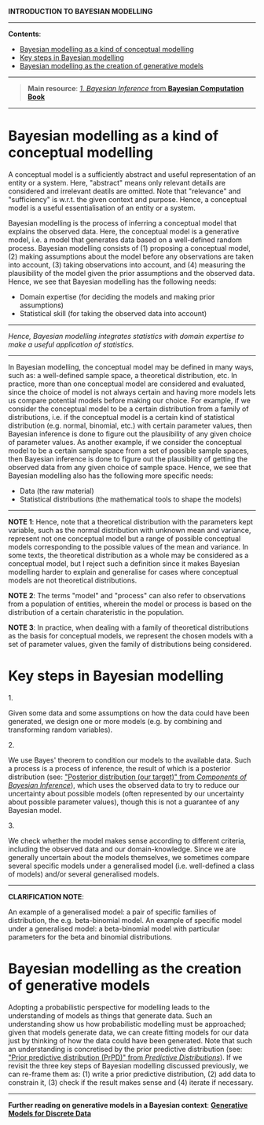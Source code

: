 **INTRODUCTION TO BAYESIAN MODELLING**

---

**Contents**:

- [Bayesian modelling as a kind of conceptual modelling](#bayesian-modelling-as-a-kind-of-conceptual-modelling)
- [Key steps in Bayesian modelling](#key-steps-in-bayesian-modelling)
- [Bayesian modelling as the creation of generative models](#bayesian-modelling-as-the-creation-of-generative-models)

---

> **Main resource**: [_1. Bayesian Inference_ from **Bayesian Computation Book**](https://bayesiancomputationbook.com/markdown/chp_01.html)

---

# Bayesian modelling as a kind of conceptual modelling
A conceptual model is a sufficiently abstract and useful representation of an entity or a system. Here, "abstract" means only relevant details are considered and irrelevant deatils are omitted. Note that "relevance" and "sufficiency" is w.r.t. the given context and purpose. Hence, a conceptual model is a useful essentialisation of an entity or a system.

Bayesian modelling is the process of inferring a conceptual model that explains the observed data. Here, the conceptual model is a generative model, i.e. a model that generates data based on a well-defined random process. Bayesian modelling consists of (1) proposing a conceptual model, (2) making assumptions about the model before any observations are taken into account, (3) taking observations into account, and (4) measuring the plausibility of the model given the prior assumptions and the observed data. Hence, we see that Bayesian modelling has the following needs:

- Domain expertise (for deciding the models and making prior assumptions)
- Statistical skill (for taking the observed data into account)

---

_Hence, Bayesian modelling integrates statistics with domain expertise to make a useful application of statistics._

---

In Bayesian modelling, the conceptual model may be defined in many ways, such as: a well-defined sample space, a theoretical distribution, etc. In practice, more than one conceptual model are considered and evaluated, since the choice of model is not always certain and having more models lets us compare potential models before making our choice. For example, if we consider the conceptual model to be a certain distribution from a family of distributions, i.e. if the conceptual model is a certain kind of statistical distribution (e.g. normal, binomial, etc.) with certain parameter values, then Bayesian inference is done to figure out the plausibility of any given choice of parameter values. As another example, if we consider the conceptual model to be a certain sample space from a set of possible sample spaces, then Bayesian inference is done to figure out the plausibility of getting the observed data from any given choice of sample space. Hence, we see that Bayesian modelling also has the following more specific needs:

- Data (the raw material)
- Statistical distributions (the mathematical tools to shape the models)

---

**NOTE 1**: Hence, note that a theoretical distribution with the parameters kept variable, such as the normal distribution with unknown mean and variance, represent not one conceptual model but a range of possible conceptual models corresponding to the possible values of the mean and variance. In some texts, the theoretical distribution as a whole may be considered as a conceptual model, but I reject such a definition since it makes Bayesian modelling harder to explain and generalise for cases where conceptual models are not theoretical distributions.

**NOTE 2**: The terms "model" and "process" can also refer to observations from a population of entities, wherein the model or process is based on the distribution of a certain charateristic in the population.

**NOTE 3**: In practice, when dealing with a family of theoretical distributions as the basis for conceptual models, we represent the chosen models with a set of parameter values, given the family of distributions being considered.

# Key steps in Bayesian modelling
1.<br>

Given some data and some assumptions on how the data could have been generated, we design one or more models (e.g. by combining and transforming random variables).

2.<br>

We use Bayes' theorem to condition our models to the available data. Such a process is a process of inference, the result of which is a posterior distribution (see: ["Posterior distribution (our target)" from _Components of Bayesian Inference_](https://github.com/pranigopu/mastersProject/blob/main/notes/bayesian-inference/components-of-bayesian-inference.md#posterior-distribution-our-target)), which uses the observed data to try to reduce our uncertainty about possible models (often represented by our uncertainty about possible parameter values), though this is not a guarantee of any Bayesian model.

3.<br>

We check whether the model makes sense according to different criteria, including the observed data and our domain-knowledge. Since we are generally uncertain about the models themselves, we sometimes compare several specific models under a generalised model (i.e. well-defined a class of models) and/or several generalised models.

---

**CLARIFICATION NOTE**:

An example of a generalised model: a pair of specific families of distribution,  the e.g. beta-binomial model. An example of specific model under a generalised model: a beta-binomial model with particular parameters for the beta and binomial distributions.

# Bayesian modelling as the creation of generative models
Adopting a probabilistic perspective for modelling leads to the understanding of models as things that generate data. Such an understanding show us how probabilistic modelling must be approached; given that models generate data, we can create fitting models for our data just by thinking of how the data could have been generated. Note that such an understanding is concretised by the prior predictive distribution (see: ["Prior predictive distribution (PrPD)" from _Predictive Distributions_](https://github.com/pranigopu/mastersProject/blob/main/notes/bayesian-inference/predictive-distributions.md#prior-predictive-distribution-prpd)). If we revisit the three key steps of Bayesian modelling discussed previously, we can re-frame them as: (1) write a prior predictive distribution, (2) add data to constrain it, (3) check if the result makes sense and (4) iterate if necessary.

---

**Further reading on generative models in a Bayesian context**: [**Generative Models for Discrete Data**](https://github.com/pranigopu/mastersProject/blob/main/notes/generative-models-for-discrete-data)